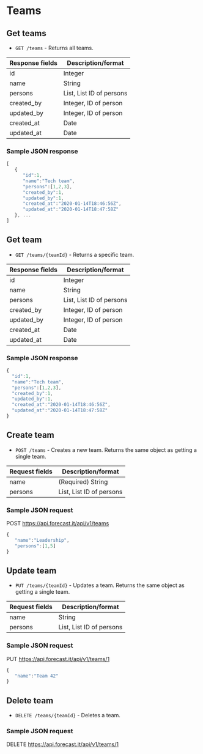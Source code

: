 # Teams

## Get teams

* `GET /teams` - Returns all teams.

|Response fields | Description/format|
|------------ | -------------|
|id | Integer|
|name | String|
|persons | List<Integer>, List ID of persons|
|created_by | Integer, ID of person|
|updated_by | Integer, ID of person|
|created_at | Date|
|updated_at | Date|

### Sample JSON response
```javascript
[
   {
      "id":1,
      "name":"Tech team",
      "persons":[1,2,3],
      "created_by":1,
      "updated_by":1,
      "created_at":"2020-01-14T18:46:56Z",
      "updated_at":"2020-01-14T18:47:58Z"
   }, ...
]
```

## Get team

* `GET /teams/{teamId}` - Returns a specific team.

|Response fields | Description/format|
|------------ | -------------|
|id | Integer|
|name | String|
|persons | List<Integer>, List ID of persons|
|created_by | Integer, ID of person|
|updated_by | Integer, ID of person|
|created_at | Date|
|updated_at | Date|

### Sample JSON response
```javascript
{
  "id":1,
  "name":"Tech team",
  "persons":[1,2,3],
  "created_by":1,
  "updated_by":1,
  "created_at":"2020-01-14T18:46:56Z",
  "updated_at":"2020-01-14T18:47:58Z"
}
```

## Create team

* `POST /teams` - Creates a new team. Returns the same object as getting a single team.

|Request fields | Description/format|
|------------ | -------------|
|name | (Required) String|
|persons | List<Integer>, List ID of persons|

### Sample JSON request
POST https://api.forecast.it/api/v1/teams

```javascript
{
   "name":"Leadership",
   "persons":[1,5]
}
```

## Update team

* `PUT /teams/{teamId}` - Updates a team. Returns the same object as getting a single team.

|Request fields | Description/format|
|------------ | -------------|
|name | String|
|persons | List<Integer>, List ID of persons|

### Sample JSON request
PUT https://api.forecast.it/api/v1/teams/1

```javascript
{
   "name":"Team 42"
}
```

## Delete team

* `DELETE /teams/{teamId}` - Deletes a team.

### Sample JSON request
DELETE https://api.forecast.it/api/v1/teams/1
